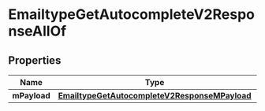 

# EmailtypeGetAutocompleteV2ResponseAllOf


## Properties

| Name | Type | Description | Notes |
|------------ | ------------- | ------------- | -------------|
|**mPayload** | [**EmailtypeGetAutocompleteV2ResponseMPayload**](EmailtypeGetAutocompleteV2ResponseMPayload.md) |  |  |



